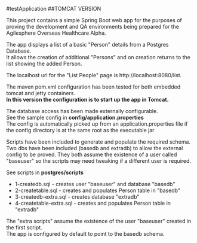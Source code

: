 #testApplication
##TOMCAT VERSION

This project contains a simple Spring Boot web app for the purposes of proving the development 
and QA environments being prepared for the Agilesphere Overseas Healthcare Alpha.

The app displays a list of a basic "Person" details from a Postgres Database.  
It allows the creation of additional "Persons" and on creation returns to the list   showing the added Person.

The localhost url for the "List People" page is http://localhost:8080/list.

The maven pom.xml configuration has been tested for both embedded tomcat and jetty containers.  
**In this version the configuration is to start up the app in Tomcat.**

The database access has been made externally configurable.  
See the sample config in **config/application.properties**  
The config is automatically picked up from an application.properties file if the config directory is at the same root as the executable jar

Scripts have been included to generate and populate the required schema.  
Two dbs have been included (basedb and extradb) to allow the external config to be proved.
They both assume the existence of a user called "baseuser" so the scripts may need tweaking if a different user is required.  

See scripts in **postgres/scripts**
* 1-createdb.sql - creates user "baseuser" and database "basedb"  
* 2-createtable.sql - creates and populates Person table in "basedb"  
* 3-createdb-extra.sql - creates database "extradb"  
* 4-createtable-extra.sql - creates and populates Person table in "extradb"  

The "extra scripts" assume the existence of the user "baseuser" created in the first script.  
The app is configured by default to point to the basedb schema. 